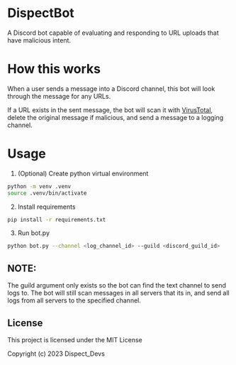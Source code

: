 # DispectBot
A Discord bot capable of evaluating and responding to URL uploads that have malicious intent.

# How this works
When a user sends a message into a Discord channel, this bot will look through the message for any URLs. 

If a URL exists in the sent message, the bot will scan it with [VirusTotal](https://www.virustotal.com/), delete the original message if malicious, and send a message to a logging channel. 

# Usage
1. (Optional) Create python virtual environment
```bash
python -m venv .venv
source .venv/bin/activate
```
2. Install requirements
```bash
pip install -r requirements.txt
```
3. Run bot.py
```bash
python bot.py --channel <log_channel_id> --guild <discord_guild_id> 
```

## NOTE:
The guild argument only exists so the bot can find the text channel to send logs to. The bot will still scan messages in all servers that its in, and send all logs from all servers to the specified channel. 

## License
This project is licensed under the MIT License

Copyright (c) 2023 Dispect_Devs